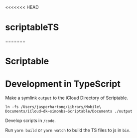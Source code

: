 <<<<<<< HEAD
# scriptableTS
=======
# Scriptable

# Development in TypeScript

Make a symlink `output` to the iCloud Directory of Scriptable.

```
ln -fs /Users/jasperhartong/Library/Mobile\ Documents/iCloud~dk~simonbs~Scriptable/Documents ./output
```

Develop scripts in `/code`.

Run `yarn build` or `yarn watch` to build the TS files to js in `bin`.
